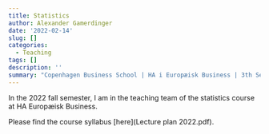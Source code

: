 ```yaml
---
title: Statistics
author: Alexander Gamerdinger
date: '2022-02-14'
slug: []
categories:
  - Teaching
tags: []
description: ''
summary: "Copenhagen Business School | HA i Europæisk Business | 3th Semester"
---
```


In the 2022 fall semester, I am in the teaching team of the statistics course at HA Europæisk Business. 

Please find the course syllabus [here](Lecture plan 2022.pdf).
